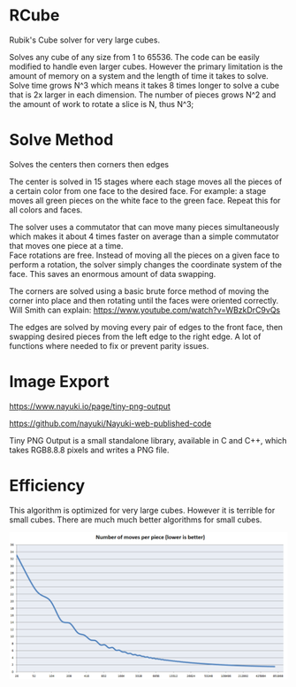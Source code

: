 # RCube

Rubik's Cube solver for very large cubes.  

Solves any cube of any size from 1 to 65536. The code can be easily modified to handle even larger cubes. However the primary limitation is the amount of memory on a system and the length of time it takes to solve.
Solve time grows N^3 which means it takes 8 times longer to solve a cube that is 2x larger in each dimension. The number of pieces grows N^2 and the amount of work to rotate a slice is N, thus N^3;

# Solve Method
Solves the centers then corners then edges

The center is solved in 15 stages where each stage moves all the pieces of a certain color from one face to the desired face. For example: a stage moves all green pieces on the white face to the green face. Repeat this for all colors and faces.

The solver uses a commutator that can move many pieces simultaneously which makes it about 4 times faster on average than a simple commutator that moves one piece at a time.  
Face rotations are free.  Instead of moving all the pieces on a given face to perform a rotation, the solver simply changes the coordinate system of the face. This saves an enormous amount of data swapping. 

The corners are solved using a basic brute force method of moving the corner into place and then rotating until the faces were oriented correctly. Will Smith can explain: https://www.youtube.com/watch?v=WBzkDrC9vQs

The edges are solved by moving every pair of edges to the front face, then swapping desired pieces from the left edge to the right edge. A lot of functions where needed to fix or prevent parity issues.

# Image Export

https://www.nayuki.io/page/tiny-png-output

https://github.com/nayuki/Nayuki-web-published-code

Tiny PNG Output is a small standalone library, available in C and C++, which takes RGB8.8.8 pixels and writes a PNG file.

# Efficiency 
This algorithm is optimized for very large cubes. However it is terrible for small cubes. There are much much better algorithms for small cubes.

![](RCube/Images/MovesPerPiece.PNG)


